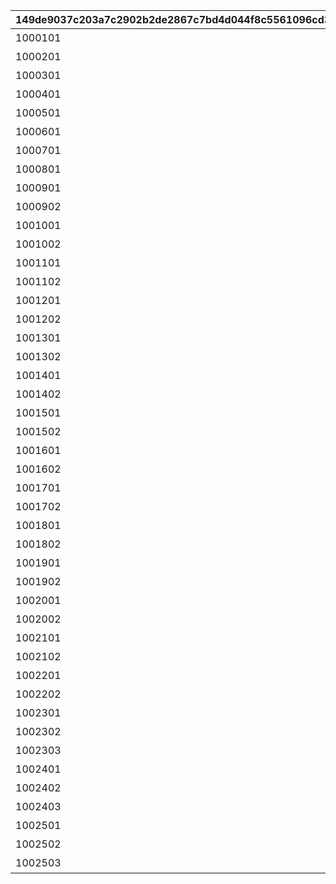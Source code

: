 |149de9037c203a7c2902b2de2867c7bd4d044f8c5561096cd3ec4795bb5f1f64|00fa8e83b691c48672d314cb04c09ece3f03e6830ee609cfd8a64d5f1cd2fe4b|119b3f2d9d14114a9f92a1bae712540c6520c3ca9264375928072cc470839b9b|354ae2ec64675872f88f2deb9631096f881c01d7d9ff154161b13f2f85c8876e|7af984732e0ae4aa04f6424a45c6ed1d046164c53af19a8376878a8f0efb0c28|429f3fcdf82c271c101e00f737c7a17c4f1cff55a70acf1571967412ed4a7c55|eea0096a6f4b312548f81cd72da91f67d68cc1517215af0355b8a3ccbc883631|
| --- | --- | --- | --- | --- | --- | --- |
|1000101|10001|vo_minigame_1004|ふっふっふ、これでカヤぴぃとボスを見返してやるです！|vo_minigame_1004_top_1_000|2|1|
|1000201|10002|vo_minigame_1004|しりとりでの戦い、お兄さんにも手伝ってもらうです|vo_minigame_1004_top_1_003|2|1|
|1000301|10003|vo_minigame_1004|どんなケンカも売られた以上は買うのが喧嘩屋だ！やってやるぜ！|vo_minigame_1004_top_1_004|1|2|
|1000401|10004|vo_minigame_1004|石板でしりとりか……イノリのヤツおもしろいこと考えるな|vo_minigame_1004_top_1_005|1|2|
|1000501|10005|vo_minigame_1004|しりとりだろうがなんだろうが返り討ちにしてやるぜ|vo_minigame_1004_top_1_006|1|2|
|1000601|10006|vo_minigame_1004|ぐもも……（オデ、ハラヘッタ）|vo_minigame_1004_top_1_007|2|3|
|1000701|10007|vo_minigame_1004|ぐもももも（シリトリ タノシイ）|vo_minigame_1004_top_1_008|2|3|
|1000801|10008|vo_minigame_1004|ぐもももも！（イノリ イイヤツ）|vo_minigame_1004_top_1_009|2|3|
|1000901|10009|vo_minigame_1004|カヤぴぃ相手でも手加減しないです|vo_minigame_1004_top_2_010|2|1|
|1000902|10009|vo_minigame_1004|上等だ！やるからには本気で来いよな|vo_minigame_1004_top_2_011|1|2|
|1001001|10010|vo_minigame_1004|カヤぴぃ、謝るなら今のうちです|vo_minigame_1004_top_2_012|2|1|
|1001002|10010|vo_minigame_1004|イノリこそ泣きを入れるなら今のうちだぜ？|vo_minigame_1004_top_2_013|1|2|
|1001101|10011|vo_minigame_1004|カヤぴぃ、これからは知性の時代ですよ？|vo_minigame_1004_top_2_014|2|1|
|1001102|10011|vo_minigame_1004|待て！オレがバカみたいにいうな！！|vo_minigame_1004_top_2_015|1|2|
|1001201|10012|vo_minigame_1004|さあ、あたしたちの力を見せてやるです|vo_minigame_1004_top_2_016|1|1|
|1001202|10012|vo_minigame_1004|ぐも！（マカセロ！）|vo_minigame_1004_top_2_017|2|3|
|1001301|10013|vo_minigame_1004|よしよし、いいですようまくできたらチョコをあげるです！|vo_minigame_1004_top_2_018|1|1|
|1001302|10013|vo_minigame_1004|ぐも！（オデ チョコスキ）|vo_minigame_1004_top_2_019|2|3|
|1001401|10014|vo_minigame_1004|なあイノリ……もしかして当初の目的見失ってないよな？|vo_minigame_1004_top_2_023|1|2|
|1001402|10014|vo_minigame_1004|もちろん覚えてるですカヤぴぃを倒し我々の知能を証明するです|vo_minigame_1004_top_2_024|2|1|
|1001501|10015|vo_minigame_1004|いくらイノリ相手でも勝ちを譲る気はないからな！|vo_minigame_1004_top_2_025|1|2|
|1001502|10015|vo_minigame_1004|望むところです手加減はなしですよ|vo_minigame_1004_top_2_026|2|1|
|1001601|10016|vo_minigame_1004|へっ、なかなかやるじゃねえか|vo_minigame_1004_top_2_027|1|2|
|1001602|10016|vo_minigame_1004|カヤぴぃも思ったよりやるですね！|vo_minigame_1004_top_2_028|2|1|
|1001701|10017|vo_minigame_1004|お～い、ドラゴンもどき？|vo_minigame_1004_top_2_029|1|2|
|1001702|10017|vo_minigame_1004|ぐもっ！？（ヒッ！）|vo_minigame_1004_top_2_030|2|3|
|1001801|10018|vo_minigame_1004|いやあ、あんときは悪かったなはっはっは|vo_minigame_1004_top_2_031|1|2|
|1001802|10018|vo_minigame_1004|ぐももも……（かやピィ コワカッタ）|vo_minigame_1004_top_2_032|2|3|
|1001901|10019|vo_minigame_1004|お前ってさ……ほんとマヌケな顔してるよな|vo_minigame_1004_top_2_033|1|2|
|1001902|10019|vo_minigame_1004|ぐも……（オマエガ イウカ）|vo_minigame_1004_top_2_034|2|3|
|1002001|10020|vo_minigame_1004|ぐも……（ハラヘッタ チョコホシイ）|vo_minigame_1004_top_2_044|2|3|
|1002002|10020|vo_minigame_1004|なんだ？眠いのか？|vo_minigame_1004_top_2_045|1|2|
|1002101|10021|vo_minigame_1004|ぐもも（コイツ……キケン）|vo_minigame_1004_top_2_046|2|3|
|1002102|10021|vo_minigame_1004|うん？　なんだ？オレの舎弟にでもなりたいのか？|vo_minigame_1004_top_2_047|1|2|
|1002201|10022|vo_minigame_1004|ぐも…（かやピィノウキン）|vo_minigame_1004_top_2_048|2|3|
|1002202|10022|vo_minigame_1004|おい、今失礼なこと考えてるだろ？|vo_minigame_1004_top_2_049|1|2|
|1002301|10023|vo_minigame_1004|なあ、これいつまで続けるんだ？|vo_minigame_1004_top_3_058|1|2|
|1002302|10023|vo_minigame_1004|カヤぴぃが降参するまでです！|vo_minigame_1004_top_3_059|2|1|
|1002303|10023|vo_minigame_1004|ぐもも！（コウサンシロ！）|vo_minigame_1004_top_3_060|2|3|
|1002401|10024|vo_minigame_1004|ぐも！（イノリ チョコホシイ）|vo_minigame_1004_top_3_065|2|3|
|1002402|10024|vo_minigame_1004|しょうがないですね、食べ過ぎはダメですよ|vo_minigame_1004_top_3_066|1|1|
|1002403|10024|vo_minigame_1004|土産のチョコ、そうとう気に入ったみたいだな|vo_minigame_1004_top_3_067|1|2|
|1002501|10025|vo_minigame_1004|ぐも！（かやピィニハ マケナイ！）|vo_minigame_1004_top_3_068|2|3|
|1002502|10025|vo_minigame_1004|お？なんだ？腹でも減ってるのか？|vo_minigame_1004_top_3_069|1|2|
|1002503|10025|vo_minigame_1004|……全然話が通じてないです|vo_minigame_1004_top_3_070|2|1|